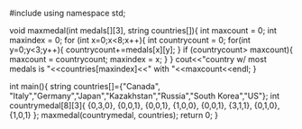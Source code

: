 #include <iostream>
using namespace std;

void maxmedal(int medals[][3], string countries[]){
    int maxcount = 0;
    int maxindex = 0;
    for (int x=0;x<8;x++){
        int countrycount = 0;
        for(int y=0;y<3;y++){
            countrycount+=medals[x][y];
        }
        if (countrycount> maxcount){
            maxcount = countrycount;
            maxindex = x;
        }
    }
    cout<<"country w/ most medals is "<<countries[maxindex]<<" with "<<maxcount<<endl;
}

int main(){
    string countries[]={"Canada", "Italy","Germany","Japan","Kazakhstan","Russia","South Korea","US"};
    int countrymedal[8][3]{
        {0,3,0},
        {0,0,1},
        {0,0,1},
        {1,0,0},
        {0,0,1},
        {3,1,1},
        {0,1,0},
        {1,0,1}
    };
    maxmedal(countrymedal, countries);
    return 0;
}
